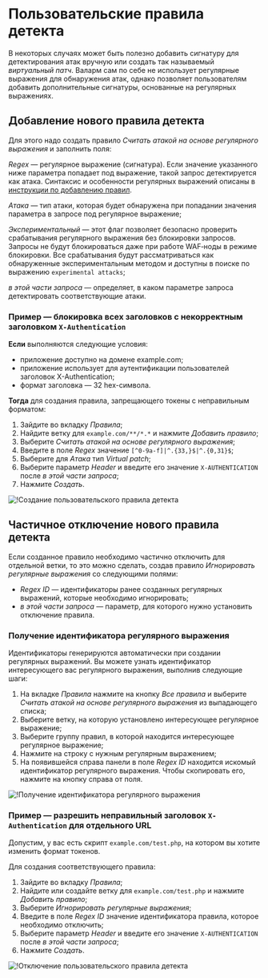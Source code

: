 [link-regex]:       https://github.com/yandex/pire

[img-regex-example1]:       ../../images/user-guides/rules/regex-rule-1.png
[img-regex-example2]:       ../../images/user-guides/rules/regex-rule-2.png
[img-regex-id]:             ../../images/user-guides/rules/regex-id.png

# Пользовательские правила детекта

В некоторых случаях может быть полезно добавить сигнатуру для детектирования атак вручную или создать так называемый *виртуальный патч*. Валарм сам по себе не использует регулярные выражения для обнаружения атак, однако позволяет пользователям добавить дополнительные сигнатуры, основанные на регулярных выражениях.

## Добавление нового правила детекта

Для этого надо создать правило *Считать атакой на основе регулярного выражения* и заполнить поля:

*Regex*&nbsp;— регулярное выражение (сигнатура). Если значение указанного ниже параметра попадает под выражение, такой запрос детектируется как атака. Синтаксис и особенности регулярных выражений описаны в [инструкции по добавлению правил](add-rule.md#regex).

*Атака*&nbsp;— тип атаки, которая будет обнаружена при попадании значения параметра в запросе под регулярное выражение;

*Экспериментальный*&nbsp;— этот флаг позволяет безопасно проверить срабатывания регулярного выражения без блокировки запросов. Запросы не будут блокироваться даже при работе WAF‑ноды в режиме блокировки. Все срабатывания будут рассматриваться как обнаруженные экспериментальным методом и доступны в поиске по выражению `experimental attacks`;

*в этой части запроса*&nbsp;— определяет, в каком параметре запроса детектировать соответствующие атаки.


### Пример&nbsp;— блокировка всех заголовков с некорректным заголовком `X-Authentication`

**Если** выполняются следующие условия:

* приложение доступно на домене example.com;
* приложение использует для аутентификации пользователей заголовок X-Authentication;
* формат заголовка&nbsp;— 32 hex-символа.

**Тогда** для создания правила, запрещающего токены с неправильным форматом:

1. Зайдите во вкладку *Правила*;
1. Найдите ветку для `example.com/**/*.*` и нажмите *Добавить правило*;
1. Выберите *Считать атакой на основе регулярного выражения*;
1. Введите в поле *Regex* значение `[^0-9a-f]|^.{33,}$|^.{0,31}$`;
1. Выберите для *Атака* тип *Virtual patch*;
1. Выберите параметр *Header* и введите его значение `X-AUTHENTICATION` после *в этой части запроса*;
1. Нажмите *Создать*.

![!Создание пользовательского правила детекта][img-regex-example1]


## Частичное отключение нового правила детекта

Если созданное правило необходимо частично отключить для отдельной ветки, то это можно сделать, создав правило *Игнорировать регулярные выражения* со следующими полями:

- *Regex ID*&nbsp;— идентификаторы ранее созданных регулярных выражений, которые необходимо игнорировать;
- *в этой части запроса*&nbsp;— параметр, для которого нужно установить отключение правила.

### Получение идентификатора регулярного выражения

Идентификаторы генерируются автоматически при создании регулярных выражений. Вы можете узнать идентификатор интересующего вас регулярного выражения, выполнив следующие шаги:
1. На вкладке *Правила* нажмите на кнопку *Все правила* и выберите *Считать атакой на основе регулярного выражения* из выпадающего списка;
1. Выберите ветку, на которую установлено интересующее регулярное выражение;
1. Выберите группу правил, в которой находится интересующее регулярное выражение;
1. Нажмите на строку с нужным регулярным выражением;
1. На появившейся справа панели в поле *Regex ID* находится искомый идентификатор регулярного выражения. Чтобы скопировать его, нажмите на кнопку справа от поля.

![!Получение идентификатора регулярного выражения][img-regex-id]

### Пример&nbsp;— разрешить неправильный заголовок `X-Authentication` для отдельного URL

Допустим, у вас есть скрипт `example.com/test.php`, на котором вы хотите изменить формат токенов.

Для создания соответствующего правила:

1. Зайдите во вкладку *Правила*;
1. Найдите или создайте ветку для `example.com/test.php` и нажмите *Добавить правило*;
1. Выберите *Игнорировать регулярные выражения*;
1. Введите в поле *Regex ID* значение идентификатора правила, которое необходимо отключить;
1. Выберите параметр *Header* и введите его значение `X-AUTHENTICATION` после *в этой части запроса*;
1. Нажмите *Создать*.

![!Отключение пользовательского правила детекта][img-regex-example2]
